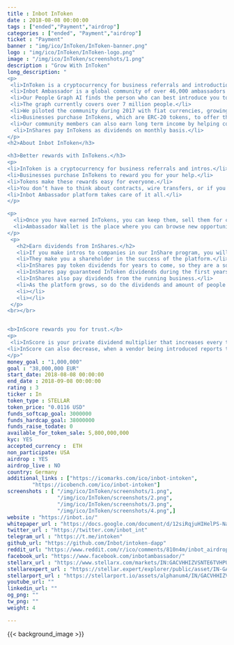 ```yaml
---
title : Inbot InToken
date : 2018-08-08 00:00:00
tags : ["ended","Payment","airdrop"]
categories : ["ended", "Payment","airdrop"]
ticket : "Payment"
banner : "img/ico/InToken/InToken-banner.png"
logo : "img/ico/InToken/InToken-logo.png"
image : "/img/ico/InToken/screenshots/1.png"
description : "Grow With InToken"
long_description: "
<p>
 <li>InToken is a cryptocurrency for business referrals and introductions.<li>
 <li>Inbot Ambassador is a global community of over 46,000 ambassadors in 161 countries. Our members help companies get introduced to customers worldwide.</li>  
 <li>Our People Graph AI finds the person who can best introduce you to the customer.</li>
 <li>The graph currently covers over 7 million people.</li>
 <li>We piloted the community during 2017 with fiat currencies, growing our revenue to 6 figures, and proved our model.</li>
 <li>Businesses purchase InTokens, which are ERC-20 tokens, to offer them as rewards to the community members for their referrals and introductions.</li>
 <li>Our community members can also earn long term income by helping companies that participate our InShare program.</li>
  <li>InShares pay InTokens as dividends on monthly basis.</li>
</p>
<h2>About Inbot InToken</h3>

<h3>Better rewards with InTokens.</h3>
<p>
<li>InToken is a cryptocurrency for business referrals and intros.</li>
<li>Businesses purchase InTokens to reward you for your help.</li>
<li>Tokens make these rewards easy for everyone.</li>
<li>You don’t have to think about contracts, wire transfers, or if you trust the vendor.</li>
<li>Inbot Ambassador platform takes care of it all.</li>
</p>

<p>
  <li>Once you have earned InTokens, you can keep them, sell them for cash, or move them to exchanges for trading.</li>
  <li>Ambassador Wallet is the place where you can browse new opportunities, and see how they contribute to your earnings.</li>
</p>
 <p>
   <h2>Earn dividends from InShares.</h2>
   <li>If you make intros to companies in our InShare program, you will earn InShares.</li>
   <li>They make you a shareholder in the success of the platform.</li>
   <li>InShares pay token dividends for years to come, so they are a source of long term income</li>
   <li>InShares pay guaranteed InToken dividends during the first years of the platform.</li>
   <li>InShares also pay dividends from the running business.</li>
   <li>As the platform grows, so do the dividends and amount of people who are receiving dividends.</li>
   <li></li>
   <li></li>
 </p>
<br></br>


<b>InScore rewards you for trust.</b>
<p>
 <li>InScore is your private dividend multiplier that increases every time that you make a successful introduction, or when one of your referred friends makes their first introduction. The referral reward payouts and InShare dividends increase when your InScore increases.</li>
<li>InScore can also decrease, when a vendor being introduced reports the intro as a spam. InScore discourages spamming and rewards trust automatically. It enables us to scale trust.</li>
</p>"
money_goal : "1,000,000"
goal : "38,000,000 EUR"
start_date: 2018-08-08 00:00:00
end_date : 2018-09-08 00:00:00
rating : 3
ticker : In
token_type : STELLAR
token_price: "0.0116 USD"
funds_softcap_goal: 3000000
funds_hardcap_goal: 38000000
funds_raise_todate: 0
available_for_token_sale: 5,800,000,000
kyc: YES
accepted_currency :  ETH
non_participate: USA
airdrop : YES
airdrop_live : NO
country: Germany
additional_links : ["https://icomarks.com/ico/inbot-intoken",
        "https://icobench.com/ico/inbot-intoken"]
screenshots : [ "/img/ico/InToken/screenshots/1.png",
                "/img/ico/InToken/screenshots/2.png",
                "/img/ico/InToken/screenshots/3.png",
                "/img/ico/InToken/screenshots/4.png",]
website : "https://inbot.io/"
whitepaper_url : "https://docs.google.com/document/d/12siRqjuHIHelPS-NaVVZxnq4AJ1hGlDXoGo6DeVw51U/edit"
twitter_url : "https://twitter.com/inbot_int"
telegram_url : "https://t.me/intoken"
github_url: "https://github.com/Inbot/intoken-dapp"
reddit_url: "https://www.reddit.com/r/ico/comments/810n4m/inbot_airdrop_and_presale_is_on_click_on_wallet/"
facebook_url: "https://www.facebook.com/inbotambassador/"
stellarx_url : "https://www.stellarx.com/markets/IN:GACVHHIZVSNTE6TVHPUZ2QG5PNLVLFAHFUAD5ZUWZYX2BQEVGBDWJIYA"
stellarexpert_url : "https://stellar.expert/explorer/public/asset/IN-GACVHHIZVSNTE6TVHPUZ2QG5PNLVLFAHFUAD5ZUWZYX2BQEVGBDWJIYA"
stellarport_url : "https://stellarport.io/assets/alphanum4/IN/GACVHHIZVSNTE6TVHPUZ2QG5PNLVLFAHFUAD5ZUWZYX2BQEVGBDWJIYA"
youtube_url: ""
linkedin_url: ""
og_png: ""
tw_png: ""
weight: 4

---
```



{{< background_image >}}
